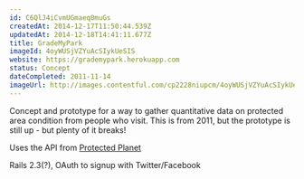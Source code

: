 ```yaml
---
id: C6QlJ4iCvmUGmaeq0muGs
createdAt: 2014-12-17T11:50:44.539Z
updatedAt: 2014-12-18T14:41:11.677Z
title: GradeMyPark
imageId: 4oyWUSjVZYuAcSIykUeSIS
website: https://grademypark.herokuapp.com
status: Concept
dateCompleted: 2011-11-14
imageUrl: http://images.contentful.com/cp2228niupcm/4oyWUSjVZYuAcSIykUeSIS/54c94f65c13dcf27764a98f5e58836d1/Screenshot_2014-12-17_11.46.29.png
---
```

Concept and prototype for a way to gather quantitative data on protected area condition from people who visit. This is from 2011, but the prototype is still up - but plenty of it breaks!

Uses the API from [Protected Planet](http://protectedplanet.net)

Rails 2.3(?), OAuth to signup with Twitter/Facebook
